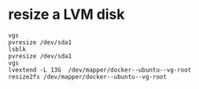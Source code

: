 # resize a LVM disk
```
vgs
pvresize /dev/sda1
lsblk
pvresize /dev/sda1
vgs
lvextend -L 13G  /dev/mapper/docker--ubuntu--vg-root
resize2fs /dev/mapper/docker--ubuntu--vg-root
```
